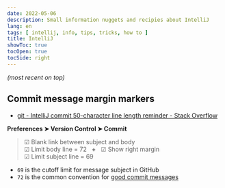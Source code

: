 ```yaml
---
date: 2022-05-06
description: Small information nuggets and recipies about IntelliJ
lang: en
tags: [ intellij, info, tips, tricks, how to ]
title: IntelliJ
showToc: true
tocOpen: true
tocSide: right
---
```


<!--more-->

*(most recent on top)*

## Commit message margin markers

* [git - IntelliJ commit 50-character line length reminder - Stack Overflow](https://stackoverflow.com/a/64709473)

**Preferences ➤ Version Control ➤ Commit**

> ☑ Blank link between subject and body  
> ☑ Limit body line = 72 &nbsp; **+** &nbsp; ☑ Show right margin  
> ☑ Limit subject line = 69

* `69` is the cutoff limit for message subject in GitHub
* `72` is the common convention for [good commit messages](https://tbaggery.com/2008/04/19/a-note-about-git-commit-messages.html)

